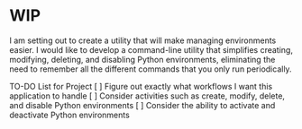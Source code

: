# WIP
I am setting out to create a utility that will make managing environments easier. I would like to develop a command-line utility that simplifies creating, modifying, deleting, and disabling Python environments, eliminating the need to remember all the different commands that you only run periodically.

TO-DO List for Project
[ ] Figure out exactly what workflows I want this application to handle
[ ] Consider activities such as create, modify, delete, and disable Python environments
[ ] Consider the ability to activate and deactivate Python environments